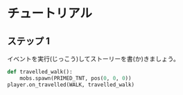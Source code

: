# チュートリアル

## ステップ 1
イベントを実行(じっこう)してストーリーを書(か)きましょう。

```python
def travelled_walk():
    mobs.spawn(PRIMED_TNT, pos(0, 0, 0))
player.on_travelled(WALK, travelled_walk)
```
